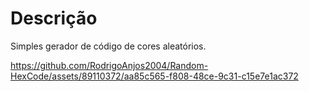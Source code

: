# Descrição

Simples gerador de código de cores aleatórios.





https://github.com/RodrigoAnjos2004/Random-HexCode/assets/89110372/aa85c565-f808-48ce-9c31-c15e7e1ac372

